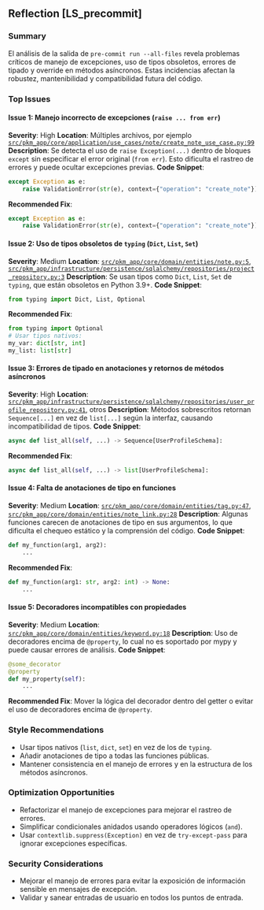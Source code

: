 ## Reflection [LS_precommit]

### Summary
El análisis de la salida de `pre-commit run --all-files` revela problemas críticos de manejo de excepciones, uso de tipos obsoletos, errores de tipado y override en métodos asíncronos. Estas incidencias afectan la robustez, mantenibilidad y compatibilidad futura del código.

### Top Issues

#### Issue 1: Manejo incorrecto de excepciones (`raise ... from err`)
**Severity**: High
**Location**: Múltiples archivos, por ejemplo [`src/pkm_app/core/application/use_cases/note/create_note_use_case.py:99`](src/pkm_app/core/application/use_cases/note/create_note_use_case.py:99)
**Description**: Se detecta el uso de `raise Exception(...)` dentro de bloques `except` sin especificar el error original (`from err`). Esto dificulta el rastreo de errores y puede ocultar excepciones previas.
**Code Snippet**:
```python
except Exception as e:
    raise ValidationError(str(e), context={"operation": "create_note"})
```
**Recommended Fix**:
```python
except Exception as e:
    raise ValidationError(str(e), context={"operation": "create_note"}) from e
```

#### Issue 2: Uso de tipos obsoletos de `typing` (`Dict`, `List`, `Set`)
**Severity**: Medium
**Location**: [`src/pkm_app/core/domain/entities/note.py:5`](src/pkm_app/core/domain/entities/note.py:5), [`src/pkm_app/infrastructure/persistence/sqlalchemy/repositories/project_repository.py:3`](src/pkm_app/infrastructure/persistence/sqlalchemy/repositories/project_repository.py:3)
**Description**: Se usan tipos como `Dict`, `List`, `Set` de `typing`, que están obsoletos en Python 3.9+.
**Code Snippet**:
```python
from typing import Dict, List, Optional
```
**Recommended Fix**:
```python
from typing import Optional
# Usar tipos nativos:
my_var: dict[str, int]
my_list: list[str]
```

#### Issue 3: Errores de tipado en anotaciones y retornos de métodos asíncronos
**Severity**: High
**Location**: [`src/pkm_app/infrastructure/persistence/sqlalchemy/repositories/user_profile_repository.py:41`](src/pkm_app/infrastructure/persistence/sqlalchemy/repositories/user_profile_repository.py:41), otros
**Description**: Métodos sobrescritos retornan `Sequence[...]` en vez de `list[...]` según la interfaz, causando incompatibilidad de tipos.
**Code Snippet**:
```python
async def list_all(self, ...) -> Sequence[UserProfileSchema]:
```
**Recommended Fix**:
```python
async def list_all(self, ...) -> list[UserProfileSchema]:
```

#### Issue 4: Falta de anotaciones de tipo en funciones
**Severity**: Medium
**Location**: [`src/pkm_app/core/domain/entities/tag.py:47`](src/pkm_app/core/domain/entities/tag.py:47), [`src/pkm_app/core/domain/entities/note_link.py:28`](src/pkm_app/core/domain/entities/note_link.py:28)
**Description**: Algunas funciones carecen de anotaciones de tipo en sus argumentos, lo que dificulta el chequeo estático y la comprensión del código.
**Code Snippet**:
```python
def my_function(arg1, arg2):
    ...
```
**Recommended Fix**:
```python
def my_function(arg1: str, arg2: int) -> None:
    ...
```

#### Issue 5: Decoradores incompatibles con propiedades
**Severity**: Medium
**Location**: [`src/pkm_app/core/domain/entities/keyword.py:18`](src/pkm_app/core/domain/entities/keyword.py:18)
**Description**: Uso de decoradores encima de `@property`, lo cual no es soportado por mypy y puede causar errores de análisis.
**Code Snippet**:
```python
@some_decorator
@property
def my_property(self):
    ...
```
**Recommended Fix**:
Mover la lógica del decorador dentro del getter o evitar el uso de decoradores encima de `@property`.

### Style Recommendations
- Usar tipos nativos (`list`, `dict`, `set`) en vez de los de `typing`.
- Añadir anotaciones de tipo a todas las funciones públicas.
- Mantener consistencia en el manejo de errores y en la estructura de los métodos asíncronos.

### Optimization Opportunities
- Refactorizar el manejo de excepciones para mejorar el rastreo de errores.
- Simplificar condicionales anidados usando operadores lógicos (`and`).
- Usar `contextlib.suppress(Exception)` en vez de `try-except-pass` para ignorar excepciones específicas.

### Security Considerations
- Mejorar el manejo de errores para evitar la exposición de información sensible en mensajes de excepción.
- Validar y sanear entradas de usuario en todos los puntos de entrada.
